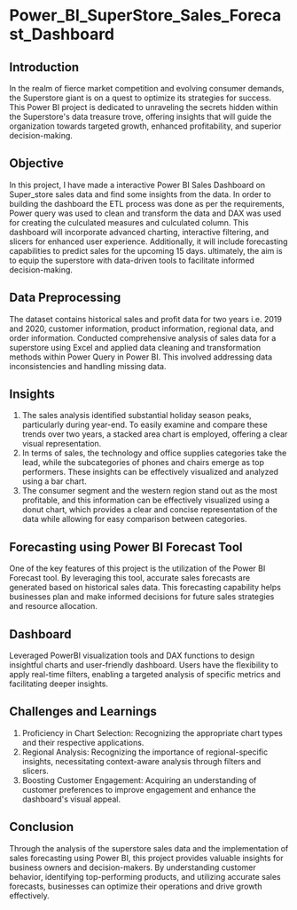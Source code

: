 # Power_BI_SuperStore_Sales_Forecast_Dashboard


## Introduction
In the realm of fierce market competition and evolving consumer demands, the Superstore giant is on a quest to optimize its strategies for success. This Power BI project is dedicated to unraveling the secrets hidden within the Superstore's data treasure trove, offering insights that will guide the organization towards targeted growth, enhanced profitability, and superior decision-making.

## Objective
In this project, I have made a interactive Power BI Sales Dashboard on Super_store sales data and find some insights from the data. In order to building the dashboard the ETL process was done as per the requirements, Power query was used to clean and transform the data and DAX was used for creating the culculated measures and culculated column. This dashboard will incorporate advanced charting, interactive filtering, and slicers for enhanced user experience. Additionally, it will include forecasting capabilities to predict sales for the upcoming 15 days. ultimately, the aim is to equip the superstore with data-driven tools to facilitate informed decision-making.

## Data Preprocessing
The dataset contains historical sales and profit data for two years i.e. 2019 and 2020, customer information, product information, regional data, and order information. Conducted comprehensive analysis of sales data for a superstore using Excel and applied data cleaning and transformation methods within Power Query in Power BI. This involved addressing data inconsistencies and handling missing data.

## Insights
  1. The sales analysis identified substantial holiday season peaks, particularly during year-end. To easily examine and compare these trends over two years, a stacked area chart is employed, offering a clear visual representation.
  2. In terms of sales, the technology and office supplies categories take the lead, while the subcategories of phones and chairs emerge as top performers. These insights can be effectively visualized and analyzed using a bar chart.
  3. The consumer segment and the western region stand out as the most profitable, and this information can be effectively visualized using a donut chart, which provides a clear and concise representation of the data while allowing for easy comparison between categories.

## Forecasting using Power BI Forecast Tool
One of the key features of this project is the utilization of the Power BI Forecast tool. By leveraging this tool, accurate sales forecasts are generated based on historical sales data. This forecasting capability helps businesses plan and make informed decisions for future sales strategies and resource allocation.

## Dashboard
Leveraged PowerBI visualization tools and DAX functions to design insightful charts and user-friendly dashboard. Users have the flexibility to apply real-time filters, enabling a targeted analysis of specific metrics and facilitating deeper insights.

## Challenges and Learnings
  1. Proficiency in Chart Selection: Recognizing the appropriate chart types and their respective applications.
  2. Regional Analysis: Recognizing the importance of regional-specific insights, necessitating context-aware analysis through filters and slicers.
  3. Boosting Customer Engagement: Acquiring an understanding of customer preferences to improve engagement and enhance the dashboard's visual appeal.

## Conclusion
Through the analysis of the superstore sales data and the implementation of sales forecasting using Power BI, this project provides valuable insights for business owners and decision-makers. By understanding customer behavior, identifying top-performing products, and utilizing accurate sales forecasts, businesses can optimize their operations and drive growth effectively.



